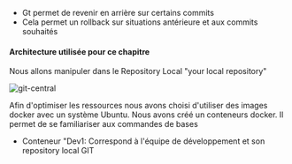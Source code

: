 - Gt permet de revenir en arrière sur certains commits
- Cela permet un rollback sur situations antérieure et aux commits souhaités

#### Architecture utilisée pour ce chapitre

Nous allons manipuler dans le Repository Local "your local repository"

![git-central](/testgitessai/scenarios/git_training_part2/assets/git-central.png)


Afin d'optimiser les ressources nous avons choisi d'utiliser des images docker avec un système Ubuntu. 
Nous avons créé un conteneurs docker. Il permet de se familiariser aux commandes de bases

- Conteneur "Dev1: Correspond à l'équipe de développement et son repository local GIT

